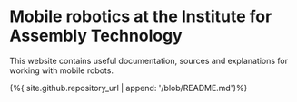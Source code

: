 # Mobile robotics at the Institute for Assembly Technology
This website contains useful documentation, sources and explanations for working with mobile robots.

{%{ site.github.repository_url | append: '/blob/README.md'}%}